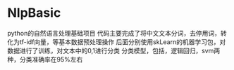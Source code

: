 # NlpBasic
python的自然语言处理基础项目
代码主要完成了将中文文本分词，去停用词，转化为tf-idf向量，等基本数据预处理操作
后面分别使用skLearn的机器学习包，对数据进行了训练，对文本中的0,1进行分类
分类模型，包括，逻辑回归，svm两种，分类准确率在95%左右
